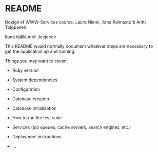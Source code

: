 # README

Design of WWW-Services course. Laura Niemi, Ilona Rahnasto & Antti Tolppanen

Ilona täällä moi!
Jeejeeee

This README would normally document whatever steps are necessary to get the
application up and running.

Things you may want to cover:

* Ruby version

* System dependencies

* Configuration

* Database creation

* Database initialization

* How to run the test suite

* Services (job queues, cache servers, search engines, etc.)

* Deployment instructions

* ...
